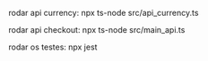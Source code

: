  rodar api currency: npx ts-node src/api_currency.ts
 
 rodar api checkout: npx ts-node src/main_api.ts
 
 rodar os testes: npx jest
